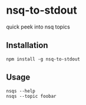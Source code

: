 nsq-to-stdout
=============

quick peek into nsq topics

Installation
------------

    npm install -g nsq-to-stdout

Usage
-----

    nsqs --help
    nsqs --topic foobar
